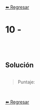 [⬅️ Regresar](https://github.com/cosmoart/adventJS)

# 10 -


<br/>
<br/>

## Solución

```js
```

> Puntaje:

<br/>

[⬅️ Regresar](https://github.com/cosmoart/adventJS)